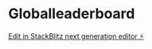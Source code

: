 # Globalleaderboard

[Edit in StackBlitz next generation editor ⚡️](https://stackblitz.com/~/github.com/Sadpepedev/Globalleaderboard)
